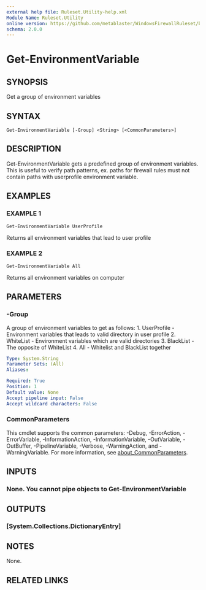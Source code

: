 ```yaml
---
external help file: Ruleset.Utility-help.xml
Module Name: Ruleset.Utility
online version: https://github.com/metablaster/WindowsFirewallRuleset/blob/master/Modules/Ruleset.Utility/Help/en-US/Get-EnvironmentVariable.md
schema: 2.0.0
---
```


# Get-EnvironmentVariable

## SYNOPSIS

Get a group of environment variables

## SYNTAX

```none
Get-EnvironmentVariable [-Group] <String> [<CommonParameters>]
```

## DESCRIPTION

Get-EnvironmentVariable gets a predefined group of environment variables.
This is useful to verify path patterns, ex.
paths for firewall rules must not
contain paths with userprofile environment variable.

## EXAMPLES

### EXAMPLE 1

```none
Get-EnvironmentVariable UserProfile
```

Returns all environment variables that lead to user profile

### EXAMPLE 2

```none
Get-EnvironmentVariable All
```

Returns all environment variables on computer

## PARAMETERS

### -Group

A group of environment variables to get as follows:
1.
UserProfile - Environment variables that leads to valid directory in user profile
2.
WhiteList - Environment variables which are valid directories
3.
BlackList - The opposite of WhiteList
4.
All - Whitelist and BlackList together

```yaml
Type: System.String
Parameter Sets: (All)
Aliases:

Required: True
Position: 1
Default value: None
Accept pipeline input: False
Accept wildcard characters: False
```

### CommonParameters

This cmdlet supports the common parameters: -Debug, -ErrorAction, -ErrorVariable, -InformationAction, -InformationVariable, -OutVariable, -OutBuffer, -PipelineVariable, -Verbose, -WarningAction, and -WarningVariable. For more information, see [about_CommonParameters](http://go.microsoft.com/fwlink/?LinkID=113216).

## INPUTS

### None. You cannot pipe objects to Get-EnvironmentVariable

## OUTPUTS

### [System.Collections.DictionaryEntry]

## NOTES

None.

## RELATED LINKS
